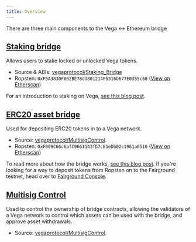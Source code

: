 ```yaml
---
title: Overview
---
```



There are three main components to the Vega <-> Ethereum bridge

## [Staking bridge](./interfaces/IStake)
Allows users to stake locked or unlocked Vega tokens.

* Source & ABIs: [vegaprotocol/Staking_Bridge](https://github.com/vegaprotocol/Staking_Bridge)
* Ropsten: `0xF5A3830F002BE78dd801214F5316b677E0355c60` ([View on Etherscan](https://ropsten.etherscan.io/address/0xF5A3830F002BE78dd801214F5316b677E0355c60))

For an introduction to staking on Vega, [see this blog post](https://blog.vega.xyz/staking-on-vega-17f22113e3df).

## [ERC20 asset bridge](./interfaces/IERC20_Bridge_Logic)
Used for depositing ERC20 tokens in to a Vega network.

* Source: [vegaprotocol/MultisigControl](https://github.com/vegaprotocol/MultisigControl).
* Ropsten: `0xF009C66c6afC9661143fD7cE1eDb02c1961a6510` ([View on Etherscan](https://ropsten.etherscan.io/address/0xF009C66c6afC9661143fD7cE1eDb02c1961a6510))

To read more about how the bridge works, [see this blog post](https://blog.vega.xyz/vega-erc20-bridge-331a5235efa2). If you're looking for a way to deposit tokens from Ropsten on to the Fairground testnet, head over to [Fairground Console](https://console.fairground.wtf).

## [Multisig Control](./interfaces/IMultisigControl)
Used to control the ownership of bridge contracts, allowing the validators of a Vega network to control which assets can be used with the bridge, and approve asset withdrawals.

* Source: [vegaprotocol/MultisigControl](https://github.com/vegaprotocol/MultisigControl).

